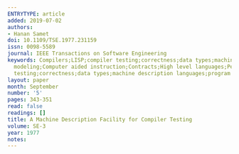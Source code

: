 ```yaml
---
ENTRYTYPE: article
added: 2019-07-02
authors:
- Hanan Samet
doi: 10.1109/TSE.1977.231159
issn: 0098-5589
journal: IEEE Transactions on Software Engineering
keywords: Compilers;LISP;compiler testing;correctness;data types;machine description languages;program testing;program verification;Application software;Computational
  modeling;Computer aided instruction;Contracts;High level languages;Performance evaluation;Program processors;Registers;System testing;Wiring;Compilers;LISP;compiler
  testing;correctness;data types;machine description languages;program testing;program verification
layout: paper
month: September
number: '5'
pages: 343-351
read: false
readings: []
title: A Machine Description Facility for Compiler Testing
volume: SE-3
year: 1977
notes:
---
```


